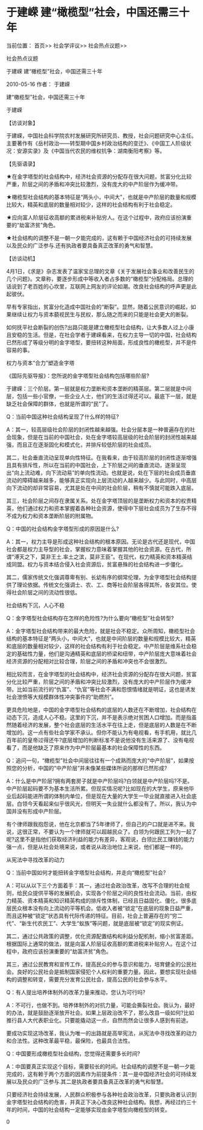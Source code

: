 # 于建嵘 建“橄榄型”社会，中国还需三十年

当前位置： 首页>> 社会学评议>> 社会热点议题>>

社会热点议题

于建嵘 建“橄榄型”社会，中国还需三十年

2010-05-16 作者： 于建嵘

建“橄榄型”社会，中国还需三十年

于建嵘

 【访谈对象】

于建嵘，中国社会科学院农村发展研究所研究员、教授，社会问题研究中心主任。主要著作有《岳村政治——转型期中国乡村政治结构的变迁》、《中国工人阶级状况：安源实录》及《中国当代农民的维权抗争：湖南衡阳考察》等。

【先驱语录】

★在金字塔型的社会结构中，经济社会资源的分配存在很大问题，贫富分化比较严重，阶层之间的矛盾和冲突比较激烈，没有庞大的中产阶层作为缓冲带。

★橄榄型社会结构的基本特征是“两头小，中间大”，也就是中产阶层的数量和规模比较大，精英和底层的数量相对较少，这样的社会结构有利于社会稳定。

★应向富人阶层征收高额的累进税来补贴穷人。在这个过程中，政府应该扮演重要的“劫富济贫”角色。

★社会结构的调整不是一朝一夕能完成的，这有赖于中国经济社会的可持续发展以及民众的广泛参与.还有执政者要具备真正改革的勇气和智慧。

【访谈动机】

4月1日，《求是》杂志发表了温家宝总理的文章《关于发展社会事业和改善民生的几个问题》。文章称，要逐步形成中等收入者占多数的“橄榄型”分配格局。总理的话说到了老百姓的心坎里，互联网上网友的评论如潮。改良社会结构的呼声更是此起彼伏。

早有专家指出，贫富分化造成中国社会的“断裂”。显然，随着公民意识的崛起，如果继续让权力与资本藐视民生与民权，那么随之而来的只能是社会更大的断裂。

如何抚平社会断裂的创伤?出路只能是建立橄榄型社会结构，让大多数人过上小康且安稳的生活。但是，在社会学者于建嵘看来，在权力主导一切的中国，社会结构已然形成了等级分明的金字塔型，要扭转这种局面，形成良性的橄榄型，并不是件容易的事。

权力与资本“合力”塑造金字塔

《国际先驱导报》：您所说的金字塔型社会结构包括哪些阶层?

于建嵘：三个阶层。第一层就是权力垄断和资本垄断的精英层。第二层就是中间层，包括一些小官僚，一些企业人士，他们的生活过得还可以。最底下一层，就是缺乏社会保障的群体，也就是所谓的“民”了。

Q：当前中国这种社会结构呈现了什么样的特征?

A：其一，较高层级社会阶层的封闭性越来越强。社会分层本是一种普遍存在的社会现象，但是在当前的中国社会，处在金字塔较高层级的社会阶层的封闭性越来越强，而且正在逐渐固化和模式化，并排斥较低阶层的社会成员。

其二，社会垂直流动呈现单向性特征。在我看来，由于较高阶层的封闭性逐渐增强且具有排斥性，所以在当前的中国社会，上下阶层之间的垂直流动，逐渐呈现出“向上流动难，向下流动易”的单向性流动。也就是说，处在下层的社会成员垂直流动的障碍越来越多，能够真正实现向上层流动的人越来越少。与此同时，中高层向下流动的却非常容易，尤其是处在中间的社会阶层，稍有不慎就可能跌入底层。

其三，社会阶层之间存在隶属关系。处在金字塔顶层的是垄断权力和资本的权贵精英，他们通过权力和资本掌握着各种社会资源，使得中下层社会成员为了生存不得不成为权力和资本垄断阶层的附属物。

Q：中国的社会结构金字塔型形成的原因是什么?

A：其一，权力主导是形成这种社会结构的根本原因。无论是古代还是现代，中国社会都是权力主导型的社会，掌握权力意味着掌握其他的社会资源。在古代，所谓“溥天之下，莫非王土.率土之滨，莫非王臣”。在现代，权力精英和资本精英结成同盟。权力与资本结合侵入社会资源后，贫富悬殊的社会结构进一步僵化。

其二，儒家传统文化强调尊卑有别、长幼有序的纲常伦理，为金字塔型社会结构提供了理论依据。传统文化强调士、农、工、商等社会阶层各得其所，各安其位。使得社会阶层之间的流动性很低。

社会结构下沉，人心不稳

Q：金字塔型社会结构存在怎样的危险性?为什么要向“橄榄型”社会转型?

A：金字塔型社会结构带来的最大危险，就是社会不稳定。众所周知，橄榄型社会结构的基本特征是“两头小，中间大”，也就是中间阶层的数量和规模比较大，精英和底层的数量相对较少，这样的社会结构有利于社会稳定。中产阶层是维系社会稳定的基础性力量，他们是沟通精英和底层的桥梁和纽带，中产阶层庞大意味着社会经济资源的分配相对比较合理，阶层之间的矛盾和冲突也不会很激烈。

相比较而言，在金字塔型的社会结构中，经济社会资源的分配存在很大问题，贫富分化比较严重，阶层之间的矛盾和冲突比较激烈，没有庞大的中产阶层作为缓冲带。比如当前流行的“仇富”、“仇官”等社会不满和怨恨情绪就是明证，这也是诱发社会泄愤等大规模群体性冲突事件的“助燃剂”。

更具危险地是，中国的金字塔型社会结构的底层的人数还在不断增加，社会结构在动态下沉，造成人心不稳。这里的下沉，并不是表示绝对贫困人口增加。而是指虽然随着经济的发展，整个社会底层的生活水平在往上走，但是底层的人数是在不断增加的。这一点有些社会学家不承认。但你不能认为有电视看，有手机用，就比几百年前的皇帝过得还牛?底层增加的判断标准不是说他没有生活来源了、没有电视看了，而是他缺乏了原来作为中产阶层最基本的社会保障性的东西。

Q：追问一句，“橄榄型”社会中间层往往有一个成熟而庞大的“中产阶层”，如果按照您的分析，中国的“中产阶层”并未像某些媒体所说的那样已然形成?

A：什么是中产阶层?拥有两套房子就是中产阶层吗?白领就是中产阶层吗?不是。中产阶层起码要不为基本生活所累。但现实情况呢?比如现在的大学生，原来他毕业后起码能进所谓的体制内单位，但是现在大量的大学生一毕业就直接进入社会底层。白领今天看起来似乎很风光，但明天一失业就什么都没有了。所以，我认为中国并没有形成中产阶层。

有个律师跟我抱怨说，他在北京都当了5年律师了，但自己的户口就是进不来。我说，这很正常，不要认为一个律师就可以超越民众了。白领为何跟民工列为一起了呢?这里不是指他们获取经济利益的能力有差异，客观说，白领比民工赚钱的能力强一点，但是从社会处境来说，或者说从政治地位上来说，他们都是一样的。

从宪法中寻找改革的动力

Q：当前中国如何才能扭转金字塔型社会结构，并走向“橄榄型”社会?

A：可以从以下三个方面着手：其一，通过社会政治改革，改写不合理的社会规则，给民众提供平等的发展机会，实现各个阶层之间的良性社会流动。当前，由权力精英、资本精英和知识精英构成的排斥性体制，已经且日益固化、僵化，很多底层民众根本没有向上流动的平等机会。低收入者被“锁定”在底层的现象日益严重，而且这种被“锁定”状态具有代际传递的特征。目前，社会上普遍存在的“穷二代”、“新生代农民工”、大学生“蚁族”等问题，就是底层被“锁定”的现实例证。

其二，通过公共政策的调整，优化资源配置结构和利益分配机制，缩小贫富差距。根据国际上通常的做法，就是向富人阶层征收高额的累进税来补贴穷人。在这个过程中，政府应该扮演重要的“劫富济贫”角色。

其三，通过公民教育和宣传工作，提高民众的参与意识和能力，培育健全的公民社会。良好的公民社会是抵制国家侵犯个人权利的重要力量。因此，要想实现社会结构的调整和转变，需要充分发育公民社会，提高公民的社会参与水平。

Q：有人提出培养体制外的改革力量来推动，您认为可行吗?

A：不可行，也做不到。培养体制外的对抗力量，可能会撕裂社会。我认为，最好的办法，就是鼓励逐渐放开社会。如果上层政治改不了，那么改县一级如何?比如推行县人大代表职业化。只要能撬动这一点，自然而然会让很多人感到有前途。

要成功实现这场改革，我认为唯一的出路就是高举宪法，从宪法中寻找改革的动力和合法性。这种改革最平稳，最保险，也最具合法性。

Q：中国要形成橄榄型社会结构，您觉得还需要多长时间?

A：中国要真正实现这个目标，需要较长的时间。社会结构的调整不是一朝一夕能完成的，这有赖于两个方面的因素作为前提条件：其一是中国经济社会的可持续发展以及民众的广泛参与.其二是执政者要具备真正改革的勇气和智慧。

只要经济社会持续发展，人民群众积极参与各种社会政治改革，只要执政者认识到金字塔型社会结构的危害，并真正下决心改良这种社会结构。我想，再经过约三十年的时间，中国的社会结构一定能够实现由金字塔型向橄榄型的转变。

  0